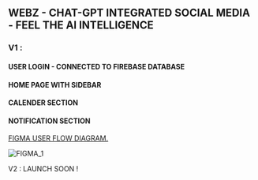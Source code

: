 ## WEBZ - CHAT-GPT INTEGRATED SOCIAL MEDIA - FEEL THE AI INTELLIGENCE

###  V1 : 
#### USER LOGIN - CONNECTED TO FIREBASE DATABASE
#### HOME PAGE WITH SIDEBAR
#### CALENDER SECTION
#### NOTIFICATION SECTION
   
   [FIGMA USER FLOW DIAGRAM.](https://www.figma.com/file/CRrqewigYPDzITlhgUTdwj/SOCIAL-MEDIA?node-id=0%3A1&t=tfwtBat4F7JYUyYD-1)
   
   ![FIGMA_1](https://github.com/athul-22/webz/blob/main/SOCIAL%20MEDIA.png)

   
   
V2 : LAUNCH SOON !   
   
   
